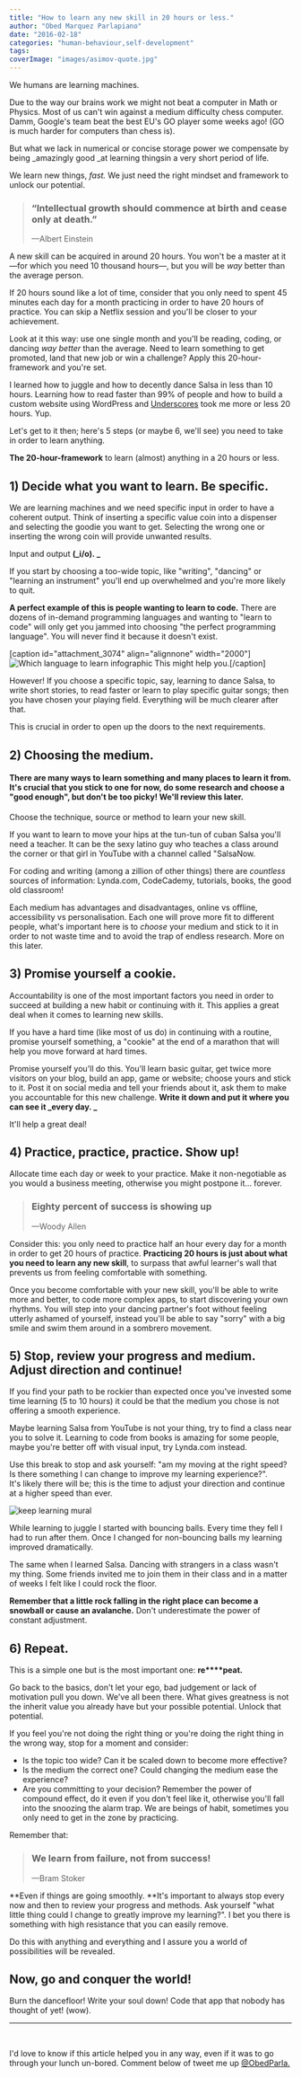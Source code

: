 ```yaml
---
title: "How to learn any new skill in 20 hours or less."
author: "Obed Marquez Parlapiano"
date: "2016-02-18"
categories: "human-behaviour,self-development"
tags:
coverImage: "images/asimov-quote.jpg"
---
```


We humans are learning machines.

Due to the way our brains work we might not beat a computer in Math or Physics. Most of us can't win against a medium difficulty chess computer. Damm, Google's team beat the best EU's GO player some weeks ago! (GO is much harder for computers than chess is).

But what we lack in numerical or concise storage power we compensate by being _amazingly good _at learning thingsin a very short period of life.

We learn new things, _fast._ We just need the right mindset and framework to unlock our potential.

> ### “Intellectual growth should commence at birth and cease only at death.”
> 
> —Albert Einstein

A new skill can be acquired in around 20 hours. You won't be a master at it—for which you need 10 thousand hours—, but you will be _way_ better than the average person.

If 20 hours sound like a lot of time, consider that you only need to spent 45 minutes each day for a month practicing in order to have 20 hours of practice. You can skip a Netflix session and you'll be closer to your achievement.

Look at it this way: use one single month and you'll be reading, coding, or dancing _way better_ than the average. Need to learn something to get promoted, land that new job or win a challenge? Apply this 20-hour-framework and you're set.

I learned how to juggle and how to decently dance Salsa in less than 10 hours. Learning how to read faster than 99% of people and how to build a custom website using WordPress and [Underscores](http://underscores.me/) took me more or less 20 hours. Yup.

Let's get to it then; here's 5 steps (or maybe 6, we'll see) you need to take in order to learn anything.

**The 20-hour-framework** to learn (almost) anything in a 20 hours or less.

## 1) Decide what you want to learn. Be specific.

We are learning machines and we need specific input in order to have a coherent output. Think of inserting a specific value coin into a dispenser and selecting the goodie you want to get. Selecting the wrong one or inserting the wrong coin will provide unwanted results.

Input and output **(_i/o). _**

If you start by choosing a too-wide topic, like "writing", "dancing" or "learning an instrument" you'll end up overwhelmed and you're more likely to quit.

**A perfect example of this is people wanting to learn to code.** There are dozens of in-demand programming languages and wanting to "learn to code" will only get you jammed into choosing "the perfect programming language". You will never find it because it doesn't exist.

\[caption id="attachment\_3074" align="alignnone" width="2000"\]![Which language to learn infographic](images/which-language.png) This might help you.\[/caption\]

However! If you choose a specific topic, say, learning to dance Salsa, to write short stories, to read faster or learn to play specific guitar songs; then you have chosen your playing field. Everything will be much clearer after that.

This is crucial in order to open up the doors to the next requirements.

## 2) Choosing the medium.

#### There are many ways to learn something and many places to learn it from. It's crucial that you stick to one for now, do some research and choose a "good enough", but don't be too picky! We'll review this later.

Choose the technique, source or method to learn your new skill.

If you want to learn to move your hips at the tun-tun of cuban Salsa you'll need a teacher. It can be the sexy latino guy who teaches a class around the corner or that girl in YouTube with a channel called "SalsaNow.

For coding and writing (among a zillion of other things) there are _countless_ sources of information: Lynda.com, CodeCademy, tutorials, books, the good old classroom!

Each medium has advantages and disadvantages, online vs offline, accessibility vs personalisation. Each one will prove more fit to different people, what's important here is to _choose_ your medium and stick to it in order to not waste time and to avoid the trap of endless research. More on this later.

## 3) Promise yourself a cookie.

Accountability is one of the most important factors you need in order to succeed at building a new habit or continuing with it. This applies a great deal when it comes to learning new skills.

If you have a hard time (like most of us do) in continuing with a routine, promise yourself something, a "cookie" at the end of a marathon that will help you move forward at hard times.

Promise yourself you'll do this. You'll learn basic guitar, get twice more visitors on your blog, build an app, game or website; choose yours and stick to it. Post it on social media and tell your friends about it, ask them to make you accountable for this new challenge. **Write it down and put it where you can see it _every day. _**

It'll help a great deal!

## 4) Practice, practice, practice. Show up!

Allocate time each day or week to your practice. Make it non-negotiable as you would a business meeting, otherwise you might postpone it... forever.

> ### Eighty percent of success is showing up
> 
> —Woody Allen

Consider this: you only need to practice half an hour every day for a month in order to get 20 hours of practice. **Practicing 20 hours is just about what you need to learn any new skill**, to surpass that awful learner's wall that prevents us from feeling comfortable with something.

Once you become comfortable with your new skill, you'll be able to write more and better, to code more complex apps, to start discovering your own rhythms. You will step into your dancing partner's foot without feeling utterly ashamed of yourself, instead you'll be able to say "sorry" with a big smile and swim them around in a sombrero movement.

## 5) Stop, review your progress and medium. Adjust direction and continue!

If you find your path to be rockier than expected once you've invested some time learning (5 to 10 hours) it could be that the medium you chose is not offering a smooth experience.

Maybe learning Salsa from YouTube is not your thing, try to find a class near you to solve it. Learning to code from books is amazing for some people, maybe you're better off with visual input, try Lynda.com instead.

Use this break to stop and ask yourself: "am my moving at the right speed? Is there something I can change to improve my learning experience?". It's likely there will be; this is the time to adjust your direction and continue at a higher speed than ever.

![keep learning mural](images/wall-837313_1920.jpg)

While learning to juggle I started with bouncing balls. Every time they fell I had to run after them. Once I changed for non-bouncing balls my learning improved dramatically.

The same when I learned Salsa. Dancing with strangers in a class wasn't my thing. Some friends invited me to join them in their class and in a matter of weeks I felt like I could rock the floor.

**Remember that a little rock falling in the right place can become a snowball or cause an avalanche.** Don't underestimate the power of constant adjustment.

## 6) Repeat.

This is a simple one but is the most important one: **re****peat.**

Go back to the basics, don't let your ego, bad judgement or lack of motivation pull you down. We've all been there. What gives greatness is not the inherit value you already have but your possible potential. Unlock that potential.

If you feel you're not doing the right thing or you're doing the right thing in the wrong way, stop for a moment and consider:

- Is the topic too wide? Can it be scaled down to become more effective?
- Is the medium the correct one? Could changing the medium ease the experience?
- Are you committing to your decision? Remember the power of compound effect, do it even if you don't feel like it, otherwise you'll fall into the snoozing the alarm trap. We are beings of habit, sometimes you only need to get in the zone by practicing.

Remember that:

> ### We learn from failure, not from success!
> 
> —Bram Stoker

**Even if things are going smoothly. **It's important to always stop every now and then to review your progress and methods. Ask yourself "what little thing could I change to greatly improve my learning?". I bet you there is something with high resistance that you can easily remove.

Do this with anything and everything and I assure you a world of possibilities will be revealed.

## Now, go and conquer the world!

Burn the dancefloor! Write your soul down! Code that app that nobody has thought of yet! (wow).

* * *

 

I'd love to know if this article helped you in any way, even if it was to go through your lunch un-bored. Comment below of tweet me up [@ObedParla.](https://twitter.com/ObedParla)
